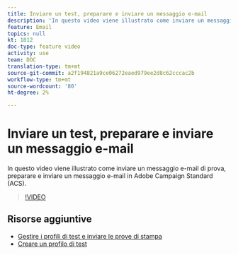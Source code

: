 ```yaml
---
title: Inviare un test, preparare e inviare un messaggio e-mail
description: 'In questo video viene illustrato come inviare un messaggio e-mail di prova, preparare e inviare un messaggio e-mail in  Adobe Campaign Standard (ACS). '
feature: Email
topics: null
kt: 1812
doc-type: feature video
activity: use
team: DOC
translation-type: tm+mt
source-git-commit: a2f194821a9ce06272eaed979ee2d8c62cccac2b
workflow-type: tm+mt
source-wordcount: '80'
ht-degree: 2%

---
```



# Inviare un test, preparare e inviare un messaggio e-mail

In questo video viene illustrato come inviare un messaggio e-mail di prova, preparare e inviare un messaggio e-mail in  Adobe Campaign Standard (ACS).

>[!VIDEO](https://video.tv.adobe.com/v/24013/)

## Risorse aggiuntive

* [Gestire i profili di test e inviare le prove di stampa](https://docs.adobe.com/content/help/en/campaign-standard/using/testing-and-sending/preparing-and-testing-messages/managing-test-profiles-and-sending-proofs.html)
* [Creare un profilo di test](/help/profiles-and-audiences/creating-a-profile.md)


